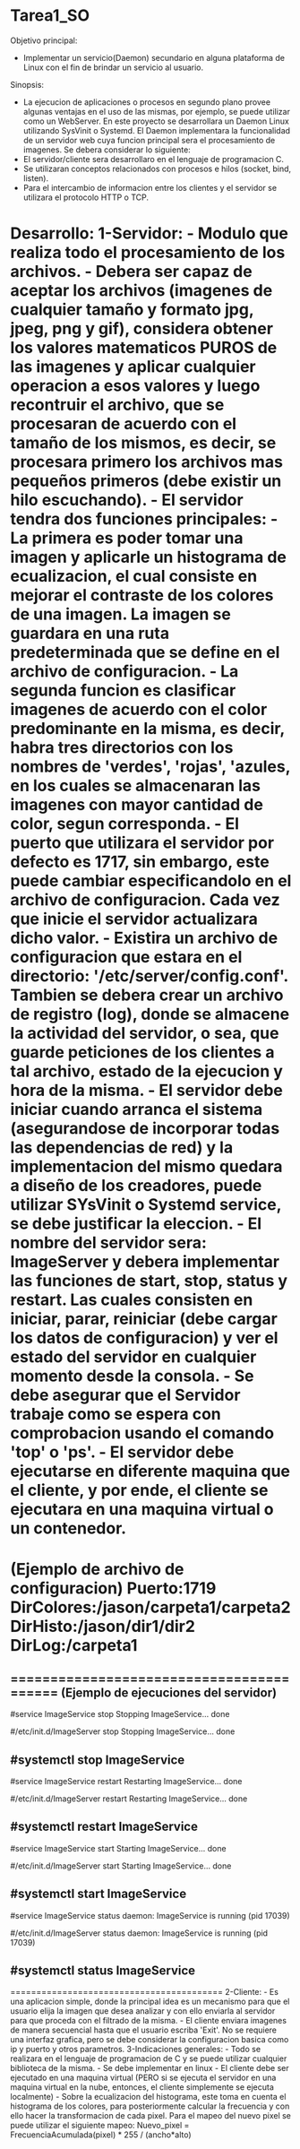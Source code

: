 # Tarea1_SO

Objetivo principal:
- Implementar un servicio(Daemon) secundario en alguna plataforma de Linux con el fin de brindar un servicio al usuario.

Sinopsis:
- La ejecucion de aplicaciones o procesos en segundo plano provee algunas ventajas en el uso de las mismas, por ejemplo, se puede utilizar como un WebServer. En este proyecto se desarrollara un Daemon Linux utilizando SysVinit o Systemd. El Daemon implementara la funcionalidad de un servidor web cuya funcion principal sera el procesamiento de imagenes. Se debera considerar lo siguiente:
- El servidor/cliente sera desarrollaro en el lenguaje de programacion C.
- Se utilizaran conceptos relacionados con procesos e hilos (socket, bind, listen).
- Para el intercambio de informacion entre los clientes y el servidor se utilizara el protocolo HTTP o TCP.

Desarrollo:
1-Servidor:
    - Modulo que realiza todo el procesamiento de los archivos.
    - Debera ser capaz de aceptar los archivos (imagenes de cualquier tamaño y formato jpg, jpeg, png y gif), considera obtener los valores matematicos PUROS de las imagenes y aplicar cualquier operacion a esos valores y luego recontruir el archivo, que se procesaran de acuerdo con el tamaño de los mismos, es decir, se procesara primero los archivos mas pequeños primeros (debe existir un hilo escuchando).
    - El servidor tendra dos funciones principales:
        - La primera es poder tomar una imagen y aplicarle un histograma de ecualizacion, el cual consiste en mejorar el contraste de los colores de una imagen. La imagen se guardara en una ruta predeterminada que se define en el archivo de configuracion.
        - La segunda funcion es clasificar imagenes de acuerdo con el color predominante en la misma, es decir, habra tres directorios con los nombres de 'verdes', 'rojas', 'azules, en los cuales se almacenaran las imagenes con mayor cantidad de color, segun corresponda.
    - El puerto que utilizara el servidor por defecto es 1717, sin embargo, este puede cambiar especificandolo en el archivo de configuracion. Cada vez que inicie el servidor actualizara dicho valor.
    - Existira un archivo de configuracion que estara en el directorio: '/etc/server/config.conf'. Tambien se debera crear un archivo de registro (log), donde se almacene la actividad del servidor, o sea, que guarde peticiones de los clientes a tal archivo, estado de la ejecucion y hora de la misma.
    - El servidor debe iniciar cuando arranca el sistema (asegurandose de incorporar todas las dependencias de red) y la implementacion del mismo quedara a diseño de los creadores, puede utilizar SYsVinit o Systemd service, se debe justificar la eleccion.
    - El nombre del servidor sera: ImageServer y debera implementar las funciones de start, stop, status y restart. Las cuales consisten en iniciar, parar, reiniciar (debe cargar los datos de configuracion) y ver el estado del servidor en cualquier momento desde la consola.
    - Se debe asegurar que el Servidor trabaje como se espera con comprobacion usando el comando 'top' o 'ps'.
    - El servidor debe ejecutarse en diferente maquina que el cliente, y por ende, el cliente se ejecutara en una maquina virtual o un contenedor.
=========================================
(Ejemplo de archivo de configuracion)
Puerto:1719
DirColores:/jason/carpeta1/carpeta2
DirHisto:/jason/dir1/dir2
DirLog:/carpeta1
=========================================

=========================================
(Ejemplo de ejecuciones del servidor)
------------------------------------
#service ImageService stop
Stopping ImageService... done

#/etc/init.d/ImageServer stop
Stopping ImageService... done

#systemctl stop ImageService
------------------------------------
#service ImageService restart
Restarting ImageService... done

#/etc/init.d/ImageServer restart
Restarting ImageService... done

#systemctl restart ImageService
------------------------------------
#service ImageService start
Starting ImageService... done

#/etc/init.d/ImageServer start
Starting ImageService... done

#systemctl start ImageService
------------------------------------
#service ImageService status
daemon: ImageService is running (pid 17039)

#/etc/init.d/ImageServer status
daemon: ImageService is running (pid 17039)

#systemctl status ImageService
------------------------------------
=========================================
2-Cliente:
    - Es una aplicacion simple, donde la principal idea es un mecanismo para que el usuario elija la imagen que desea analizar y con ello enviarla al servidor para que proceda con el filtrado de la misma.
    - El cliente enviara imagenes de manera secuencial hasta que el usuario escriba 'Exit'. No se requiere una interfaz grafica, pero se debe considerar la configuracion basica como ip y puerto y otros parametros.
3-Indicaciones generales:
    - Todo se realizara en el lenguaje de programacion de C y se puede utilizar cualquier biblioteca de la misma.
    - Se debe implementar en linux
    - El cliente debe ser ejecutado en una maquina virtual (PERO si se ejecuta el servidor en una maquina virtual en la nube, entonces, el cliente simplemente se ejecuta localmente)
    - Sobre la ecualizacion del histograma, este toma en cuenta el histograma de los colores, para posteriormente calcular la frecuencia y con ello hacer la transformacion de cada pixel. Para el mapeo del nuevo pixel se puede utilizar el siguiente mapeo:
    Nuevo_pixel = FrecuenciaAcumulada(pixel) * 255 / (ancho*alto)

